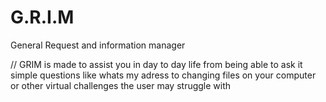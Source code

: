 # G.R.I.M
 General Request and information manager

// GRIM is made to assist you in day to day life from being able to ask it simple questions like whats my adress to 
changing files on your computer or other virtual challenges the user may struggle with
